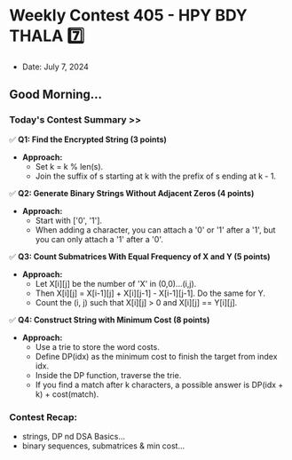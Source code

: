 # Weekly Contest 405 - HPY BDY THALA 7️⃣
- Date: July 7, 2024

## Good Morning...

### Today's Contest Summary >>

✅ **Q1: Find the Encrypted String (3 points)**

- **Approach:**
  - Set k = k % len(s).
  - Join the suffix of s starting at k with the prefix of s ending at k - 1.

✅ **Q2: Generate Binary Strings Without Adjacent Zeros (4 points)**

- **Approach:**
  - Start with ['0', '1'].
  - When adding a character, you can attach a '0' or '1' after a '1', but you can only attach a '1' after a '0'.

✅ **Q3: Count Submatrices With Equal Frequency of X and Y (5 points)**

- **Approach:**
  - Let X[i][j] be the number of 'X' in (0,0)...(i,j).
  - Then X[i][j] = X[i-1][j] + X[i][j-1] - X[i-1][j-1]. Do the same for Y.
  - Count the (i, j) such that X[i][j] > 0 and X[i][j] == Y[i][j].

✅ **Q4: Construct String with Minimum Cost (8 points)**

- **Approach:**
  - Use a trie to store the word costs.
  - Define DP(idx) as the minimum cost to finish the target from index idx.
  - Inside the DP function, traverse the trie.
  - If you find a match after k characters, a possible answer is DP(idx + k) + cost(match).

### Contest Recap:
- strings, DP nd DSA Basics...
- binary sequences, submatrices & min cost...
